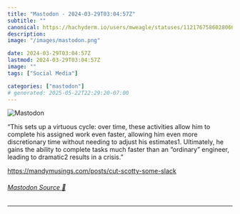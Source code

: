 ```yaml
---
title: "Mastodon - 2024-03-29T03:04:57Z"
subtitle: ""
canonical: https://hachyderm.io/users/mweagle/statuses/112176758602806079
description:
image: "/images/mastodon.png"

date: 2024-03-29T03:04:57Z
lastmod: 2024-03-29T03:04:57Z
image: ""
tags: ["Social Media"]

categories: ["mastodon"]
# generated: 2025-05-22T22:29:20-07:00
---
```

![Mastodon](/images/mastodon.png)

<p>“This sets up a virtuous cycle: over time, these activities allow him to complete his assigned work even faster, allowing him even more discretionary time without needing to adjust his estimates1. Ultimately, he gains the ability to complete tasks much faster than an “ordinary” engineer, leading to dramatic2 results in a crisis.”</p><p><a href="https://mandymusings.com/posts/cut-scotty-some-slack" target="_blank" rel="nofollow noopener noreferrer" translate="no"><span class="invisible">https://</span><span class="ellipsis">mandymusings.com/posts/cut-sco</span><span class="invisible">tty-some-slack</span></a></p>


###### [Mastodon Source 🐘](https://hachyderm.io/@mweagle/112176758602806079)

___
